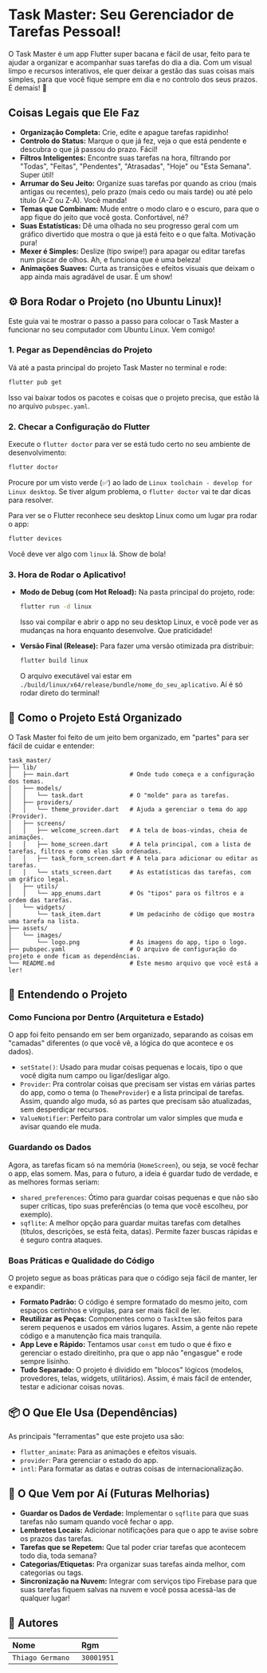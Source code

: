 # Task Master: Seu Gerenciador de Tarefas Pessoal!

O Task Master é um app Flutter super bacana e fácil de usar, feito para te ajudar a organizar e acompanhar suas tarefas do dia a dia. Com um visual limpo e recursos interativos, ele quer deixar a gestão das suas coisas mais simples, para que você fique sempre em dia e no controlo dos seus prazos. É demais! 🚀

## Coisas Legais que Ele Faz

- **Organização Completa:** Crie, edite e apague tarefas rapidinho!
- **Controlo do Status:** Marque o que já fez, veja o que está pendente e descubra o que já passou do prazo. Fácil!
- **Filtros Inteligentes:** Encontre suas tarefas na hora, filtrando por "Todas", "Feitas", "Pendentes", "Atrasadas", "Hoje" ou "Esta Semana". Super útil!
- **Arrumar do Seu Jeito:** Organize suas tarefas por quando as criou (mais antigas ou recentes), pelo prazo (mais cedo ou mais tarde) ou até pelo título (A-Z ou Z-A). Você manda!
- **Temas que Combinam:** Mude entre o modo claro e o escuro, para que o app fique do jeito que você gosta. Confortável, né?
- **Suas Estatísticas:** Dê uma olhada no seu progresso geral com um gráfico divertido que mostra o que já está feito e o que falta. Motivação pura!
- **Mexer é Simples:** Deslize (tipo swipe!) para apagar ou editar tarefas num piscar de olhos. Ah, e funciona que é uma beleza!
- **Animações Suaves:** Curta as transições e efeitos visuais que deixam o app ainda mais agradável de usar. É um show!

## ⚙️ Bora Rodar o Projeto (no Ubuntu Linux)!

Este guia vai te mostrar o passo a passo para colocar o Task Master a funcionar no seu computador com Ubuntu Linux. Vem comigo!


### 1. Pegar as Dependências do Projeto

Vá até a pasta principal do projeto Task Master no terminal e rode:

```bash
flutter pub get
```

Isso vai baixar todos os pacotes e coisas que o projeto precisa, que estão lá no arquivo `pubspec.yaml`.

### 2. Checar a Configuração do Flutter

Execute o `flutter doctor` para ver se está tudo certo no seu ambiente de desenvolvimento:

```bash
flutter doctor
```

Procure por um visto verde (✅) ao lado de `Linux toolchain - develop for Linux desktop`. Se tiver algum problema, o `flutter doctor` vai te dar dicas para resolver.

Para ver se o Flutter reconhece seu desktop Linux como um lugar pra rodar o app:

```bash
flutter devices
```

Você deve ver algo com `linux` lá. Show de bola!

### 3. Hora de Rodar o Aplicativo!

- **Modo de Debug (com Hot Reload):** Na pasta principal do projeto, rode:

  ```bash
  flutter run -d linux
  ```

  Isso vai compilar e abrir o app no seu desktop Linux, e você pode ver as mudanças na hora enquanto desenvolve. Que praticidade!

- **Versão Final (Release):** Para fazer uma versão otimizada pra distribuir:

  ```bash
  flutter build linux
  ```

  O arquivo executável vai estar em `./build/linux/x64/release/bundle/nome_do_seu_aplicativo`. Aí é só rodar direto do terminal!

## 📂 Como o Projeto Está Organizado

O Task Master foi feito de um jeito bem organizado, em "partes" para ser fácil de cuidar e entender:

```
task_master/
├── lib/
│   ├── main.dart                 # Onde tudo começa e a configuração dos temas.
│   ├── models/
│   │   └── task.dart             # O "molde" para as tarefas.
│   ├── providers/
│   │   └── theme_provider.dart   # Ajuda a gerenciar o tema do app (Provider).
│   ├── screens/
│   │   ├── welcome_screen.dart   # A tela de boas-vindas, cheia de animações.
│   │   ├── home_screen.dart      # A tela principal, com a lista de tarefas, filtros e como elas são ordenadas.
│   │   ├── task_form_screen.dart # A tela para adicionar ou editar as tarefas.
│   │   └── stats_screen.dart     # As estatísticas das tarefas, com um gráfico legal.
│   ├── utils/
│   │   └── app_enums.dart        # Os "tipos" para os filtros e a ordem das tarefas.
│   └── widgets/
│       └── task_item.dart        # Um pedacinho de código que mostra uma tarefa na lista.
├── assets/
│   └── images/
│       └── logo.png              # As imagens do app, tipo o logo.
├── pubspec.yaml                  # O arquivo de configuração do projeto e onde ficam as dependências.
└── README.md                     # Este mesmo arquivo que você está a ler!
```

## 📝 Entendendo o Projeto

### Como Funciona por Dentro (Arquitetura e Estado)

O app foi feito pensando em ser bem organizado, separando as coisas em "camadas" diferentes (o que você vê, a lógica do que acontece e os dados).

- `setState()`: Usado para mudar coisas pequenas e locais, tipo o que você digita num campo ou ligar/desligar algo.
- `Provider`: Pra controlar coisas que precisam ser vistas em várias partes do app, como o tema (o `ThemeProvider`) e a lista principal de tarefas. Assim, quando algo muda, só as partes que precisam são atualizadas, sem desperdiçar recursos.
- `ValueNotifier`: Perfeito para controlar um valor simples que muda e avisar quando ele muda.

### Guardando os Dados

Agora, as tarefas ficam só na memória (`HomeScreen`), ou seja, se você fechar o app, elas somem. Mas, para o futuro, a ideia é guardar tudo de verdade, e as melhores formas seriam:

- `shared_preferences`: Ótimo para guardar coisas pequenas e que não são super críticas, tipo suas preferências (o tema que você escolheu, por exemplo).
- `sqflite`: A melhor opção para guardar muitas tarefas com detalhes (títulos, descrições, se está feita, datas). Permite fazer buscas rápidas e é seguro contra ataques.


### Boas Práticas e Qualidade do Código

O projeto segue as boas práticas para que o código seja fácil de manter, ler e expandir:

- **Formato Padrão:** O código é sempre formatado do mesmo jeito, com espaços certinhos e vírgulas, para ser mais fácil de ler.
- **Reutilizar as Peças:** Componentes como o `TaskItem` são feitos para serem pequenos e usados em vários lugares. Assim, a gente não repete código e a manutenção fica mais tranquila.
- **App Leve e Rápido:** Tentamos usar `const` em tudo o que é fixo e gerenciar o estado direitinho, pra que o app não "engasgue" e rode sempre lisinho.
- **Tudo Separado:** O projeto é dividido em "blocos" lógicos (modelos, provedores, telas, widgets, utilitários). Assim, é mais fácil de entender, testar e adicionar coisas novas.

## 📦 O Que Ele Usa (Dependências)

As principais "ferramentas" que este projeto usa são:

- `flutter_animate`: Para as animações e efeitos visuais.
- `provider`: Para gerenciar o estado do app.
- `intl`: Para formatar as datas e outras coisas de internacionalização.

## 🚀 O Que Vem por Aí (Futuras Melhorias)

- **Guardar os Dados de Verdade:** Implementar o `sqflite` para que suas tarefas não sumam quando você fechar o app.
- **Lembretes Locais:** Adicionar notificações para que o app te avise sobre os prazos das tarefas.
- **Tarefas que se Repetem:** Que tal poder criar tarefas que acontecem todo dia, toda semana?
- **Categorias/Etiquetas:** Pra organizar suas tarefas ainda melhor, com categorias ou tags.
- **Sincronização na Nuvem:** Integrar com serviços tipo Firebase para que suas tarefas fiquem salvas na nuvem e você possa acessá-las de qualquer lugar!



## 👤 Autores

| Nome   | Rgm       | 
| :---------- | :--------- | 
| `Thiago Germano `      | `30001951` | 
